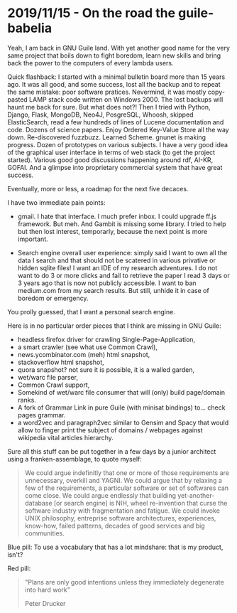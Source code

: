 # 2019/11/15 - On the road the guile-babelia

Yeah, I am back in GNU Guile land. With yet another good name for the
very same project that boils down to fight boredom, learn new skills
and bring back the power to the computers of every lambda users.

Quick flashback: I started with a minimal bulletin board more than
15 years ago. It was all good, and some success, lost all the backup
and to repeat the same mistake: poor software pratices. Nevermind, it was
mostly copy-pasted LAMP stack code written on Windows 2000. The lost
backups will haunt me back for sure. But what does not?! Then I tried
with Python, Django, Flask, MongoDB, Neo4J, PosgreSQL, Whoosh, skipped
ElasticSearch, read a few hundreds of lines of Lucene documentation
and code. Dozens of science papers. Enjoy Ordered Key-Value Store all
the way down. Re-discovered fuzzbuzz. Learned Scheme. gnunet is making
progress. Dozen of prototypes on various subjects. I have a very good
idea of the graphical user interface in terms of web stack (to get the
project started). Various good good discussions happening around rdf,
AI-KR, GOFAI. And a glimpse into proprietary commercial system that
have great success.

Eventually, more or less, a roadmap for the next five decaces.

I have two immediate pain points:

- gmail. I hate that interface. I much prefer inbox. I could upgrade
  ff.js framework. But meh. And Gambit is missing some library. I
  tried to help but then lost interest, temporarly, because the next
  point is more important.

- Search engine overall user experience: simply said I want to own all
  the data I search and that should not be scatered in various
  privative or hidden sqlite files! I want an IDE of my research
  adventures. I do not want to do 3 or more clicks and fail to
  retrieve the paper I read 3 days or 3 years ago that is now not
  publicly accessible. I want to ban medium.com from my search
  results.  But still, unhide it in case of boredom or emergency.

You prolly guessed, that I want a personal search engine.

Here is in no particular order pieces that I think are missing in GNU Guile:

- headless firefox driver for crawling Single-Page-Application,
- a smart crawler (see what use Common Crawl),
- news.ycombinator.com (meh) html snapshot,
- stackoverflow html snapshot,
- quora snapshot? not sure it is possible, it is a walled garden,
- wet/warc file parser,
- Common Crawl support,
- Somekind of wet/warc file consumer that will (only) build page/domain ranks.
- A fork of Grammar Link in pure Guile (with minisat bindings) to... check pages grammar.
- a word2vec and paragraph2vec similar to Gensim and Spacy that would
  allow to finger print the subject of domains / webpages against
  wikipedia vital articles hierarchy.

Sure all this stuff can be put together in a few days by a junior
architect using a franken-assemblage, to quote myself:

> We could argue indefinitly that one or more of those requirements
> are unnecessary, overkill and YAGNI. We could argue that by relaxing
> a few of the requirements, a particular software or set of softwares
> can come close. We could argue endlessly that building
> yet-another-database [or search engine] is NIH, wheel re-invention
> that curse the software industry with fragmentation and fatigue. We
> could invoke UNIX philosophy, entreprise software architectures,
> experiences, know-how, failed patterns, decades of good services and
> big communities.

Blue pill: To use a vocabulary that has a lot mindshare: that is my product, isn't?

Red pill:

> "Plans are only good intentions unless they immediately degenerate
> into hard work"
>
> Peter Drucker
